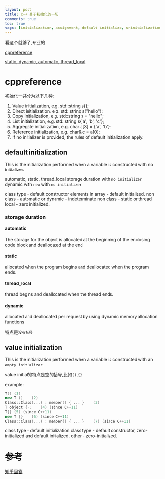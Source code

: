 ```yaml
---
layout: post
title: c++ 关于初始化的一切
comments: true
toc: true
tags: [initialization, assignment, default initialize, uninitialization, undefined]
---
```



看这个就够了,专业的

[cppreference](https://en.cppreference.com/w/cpp/language/initialization)

[static, dynamic, automatic, thread_local](https://en.cppreference.com/w/cpp/language/storage_duration)

# cppreference
初始化一共分为以下几种:
1. Value initialization, e.g. std::string s{};
2. Direct initialization, e.g. std::string s("hello");
3. Copy initialization, e.g. std::string s = "hello";
4. List initialization, e.g. std::string s{'a', 'b', 'c'};
5. Aggregate initialization, e.g. char a[3] = {'a', 'b'};
6. Reference initialization, e.g. char& c = a[0];
7. If no initializer is provided, the rules of default initialization apply.

## default initialization
This is the initialization performed when a variable is constructed with no initializer.

automatic, static, thread_local storage duration with `no initializer`
dynamic with `new` with `no initializer`

class type - default constructor
elements in array - default initialized.
non class - automatic or dynamic - indeterminate
non class - static or thread local - zero initialized.

### storage duration
#### automatic
The storage for the object is allocated at the beginning of the enclosing code block and deallocated at the end
#### static
allocated when the program begins and deallocated when the program ends.
#### thread_local
 thread begins and deallocated when the thread ends.
#### dynamic
allocated and deallocated per request by using dynamic memory allocation functions

特点是`没有括号`

## value initialization
This is the initialization performed when a variable is constructed with an `empty initializer`.

value initial的特点是空的括号,比如`()`,`{}`

example:
```c++
T()	(1)	
new T ()	(2)	
Class::Class(...) : member() { ... }	(3)	
T object {};	(4)	(since C++11)
T{}	(5)	(since C++11)
new T {}	(6)	(since C++11)
Class::Class(...) : member{} { ... }	(7)	(since C++11)
```

class type - default initialization
class type - default constructor, zero-initialized and default initialized.
other - zero-initialized.

# 参考
[知乎回答](https://www.zhihu.com/question/36735960)



<!-- 
# 初始化和赋值的定义
`初始化` : `initialization`

`赋值` : `assignment`

初始化的定义:变量在创建的同时被赋值
赋值的定义:冲刷掉对象现有的值,替换为新的值

# 初始化

## 列表初始化
`列表初始化` : `list initialization`
```c++
int a = 0;
int a = {0};
int a{0};//列表初始化
int a(0);
```

## 默认初始化
`默认初始化` : `default initialization`

`未初始化` : `uninitialization`

`未定义` : `undefined`

定义:仅定义变量但不赋值时,执行默认初始化,这时取一个`默认值`.

`内建类型的变量`的默认值分两种情况,函数体外的默认值为0,函数体内的默认值是`未初始化`,这个值是`未定义的`

## 拷贝初始化
`拷贝初始化` : `copy initialization`

`直接初始化` : `direct initialization`

定义:当使用`=`初始化一个变量时,要求编译器对左侧对象进行拷贝初始化

当不使用`=`时,执行的是`直接初始化`

## 值初始化
`值初始化` : `value initialization`

这个概念是和容器相关的,如果只提供数量,不提供值,则会执行`值初始化`

如果容器的元素是类类型,则执行类的默认初始化
如果是内置类型,则一般取内建类型的默认值,比如int的0 -->
